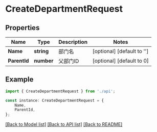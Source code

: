 # CreateDepartmentRequest


## Properties

Name | Type | Description | Notes
------------ | ------------- | ------------- | -------------
**Name** | **string** | 部门名 | [optional] [default to '']
**ParentId** | **number** | 父部门ID | [optional] [default to 0]

## Example

```typescript
import { CreateDepartmentRequest } from './api';

const instance: CreateDepartmentRequest = {
    Name,
    ParentId,
};
```

[[Back to Model list]](../README.md#documentation-for-models) [[Back to API list]](../README.md#documentation-for-api-endpoints) [[Back to README]](../README.md)
